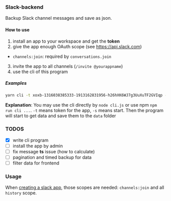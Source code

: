 


### Slack-backend

Backup Slack channel messages and save as json.

#### How to use

1. install an app to your workspace and get the **token**
2. give the app enough OAuth scope (see https://api.slack.com)
  - `channels:join`: required by `conversations.join`
3. invite the app to all channels (`/invite @yourappname`)
4. use the cli of this program

##### Examples

```bash
yarn cli -t xoxb-1316038385333-1913162831956-h26hXK6WJ7g3UuXuTF2GVIqp -s
```

**Explanation**: You may use the cli directly by `node cli.js` or use npm `npm run cli ...`. `-t` means token for the app, `-s` means start. Then the program will start to get data and save them to the `data` folder

### TODOS

- [x] write cli program
- [ ] install the app by admin
- [ ] fix message **ts** issue (how to calculate)
- [ ] pagination and timed backup for data
- [ ] filter data for frontend

### Usage

When [creating a slack app](https://api.slack.com/apps?new_app=1), those scopes are needed: `channels:join` and all `history` scope.

